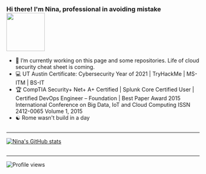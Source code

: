 
### Hi there! I'm Nina, professional in avoiding mistake <img src="https://pic.funnygifsbox.com/uploads/2021/05/funnygifsbox.com-2021-05-22-12-08-33-86.gif" width="100">

- :satellite:  I’m currently working on this page and some repositories. Life of cloud security cheat sheet is coming. 
- :computer: UT Austin Certificate: Cybersecurity Year of 2021 | TryHackMe | MS-ITM | BS-IT
- :trophy: CompTIA Security+ Net+ A+ Certified | Splunk Core Certified User | Certified DevOps Engineer – Foundation | Best Paper Award 2015 International Conference on Big Data, IoT and Cloud Computing ISSN 2412-0065 Volume 1, 2015
- :yin_yang: Rome wasn't build in a day

##
--- 

[![Nina's GitHub stats](https://github-readme-stats.vercel.app/api?username=diablo5g&hide=issues,contribs&count_private=true&show_icons=true&theme=yeblu)](https://github.com/diablo5g/github-readme-stats)  
 
##
---

<img src="https://camo.githubusercontent.com/83f0d3be3e7be8027e9726afe0f1eacaccbc49969298d7ad4263102679928733/68747470733a2f2f677076632e6172747572696f2e6465762f6b61726d612d373836" alt="Profile views" data-canonical-src="https://gpvc.arturio.dev/Diablo5G" style="max-width: 100%;">


